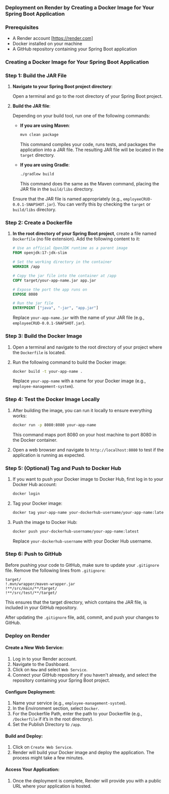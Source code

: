 ### Deployment on Render by Creating a Docker Image for Your Spring Boot Application

### Prerequisites

- A Render account [https://render.com]
- Docker installed on your machine
- A GitHub repository containing your Spring Boot application

### Creating a Docker Image for Your Spring Boot Application

### Step 1: Build the JAR File

1. **Navigate to your Spring Boot project directory**:

   Open a terminal and go to the root directory of your Spring Boot project.

2. **Build the JAR file**:

   Depending on your build tool, run one of the following commands:

   - **If you are using Maven**:

     ```bash
     mvn clean package
     ```

     This command compiles your code, runs tests, and packages the application into a JAR file. The resulting JAR file will be located in the `target` directory.

   - **If you are using Gradle**:

     ```bash
     ./gradlew build
     ```

     This command does the same as the Maven command, placing the JAR file in the `build/libs` directory.

   Ensure that the JAR file is named appropriately (e.g., `employeeCRUD-0.0.1-SNAPSHOT.jar`). You can verify this by checking the `target` or `build/libs` directory.

### Step 2: Create a Dockerfile

1. **In the root directory of your Spring Boot project**, create a file named `Dockerfile` (no file extension). Add the following content to it:

   ```dockerfile
   # Use an official OpenJDK runtime as a parent image
   FROM openjdk:17-jdk-slim

   # Set the working directory in the container
   WORKDIR /app

   # Copy the jar file into the container at /app
   COPY target/your-app-name.jar app.jar

   # Expose the port the app runs on
   EXPOSE 8080

   # Run the jar file
   ENTRYPOINT ["java", "-jar", "app.jar"]
   ```

   Replace `your-app-name.jar` with the name of your JAR file (e.g., `employeeCRUD-0.0.1-SNAPSHOT.jar`).

### Step 3: Build the Docker Image

1. Open a terminal and navigate to the root directory of your project where the `Dockerfile` is located.

2. Run the following command to build the Docker image:

   ```bash
   docker build -t your-app-name .
   ```

   Replace `your-app-name` with a name for your Docker image (e.g., `employee-management-system`).

### Step 4: Test the Docker Image Locally

1. After building the image, you can run it locally to ensure everything works:

   ```bash
   docker run -p 8080:8080 your-app-name
   ```

   This command maps port 8080 on your host machine to port 8080 in the Docker container.

2. Open a web browser and navigate to `http://localhost:8080` to test if the application is running as expected.

### Step 5: (Optional) Tag and Push to Docker Hub

1. If you want to push your Docker image to Docker Hub, first log in to your Docker Hub account:

   ```bash
   docker login
   ```

2. Tag your Docker image:

   ```bash
   docker tag your-app-name your-dockerhub-username/your-app-name:latest
   ```

3. Push the image to Docker Hub:

   ```bash
   docker push your-dockerhub-username/your-app-name:latest
   ```

   Replace `your-dockerhub-username` with your Docker Hub username.

### Step 6: Push to GitHub

Before pushing your code to GitHub, make sure to update your `.gitignore` file. Remove the following lines from `.gitignore`:

```plaintext
target/
!.mvn/wrapper/maven-wrapper.jar
!**/src/main/**/target/
!**/src/test/**/target/
```

This ensures that the target directory, which contains the JAR file, is included in your GitHub repository.

After updating the `.gitignore` file, add, commit, and push your changes to GitHub.

### Deploy on Render

#### Create a New Web Service:

1. Log in to your Render account.
2. Navigate to the Dashboard.
3. Click on `New` and select `Web Service`.
4. Connect your GitHub repository if you haven't already, and select the repository containing your Spring Boot project.

#### Configure Deployment:

1. Name your service (e.g., `employee-management-system`).
2. In the Environment section, select `Docker`.
3. For the Dockerfile Path, enter the path to your Dockerfile (e.g., `/Dockerfile` if it’s in the root directory).
4. Set the Publish Directory to `/app`.

#### Build and Deploy:

1. Click on `Create Web Service`.
2. Render will build your Docker image and deploy the application. The process might take a few minutes.

#### Access Your Application:

1. Once the deployment is complete, Render will provide you with a public URL where your application is hosted.
